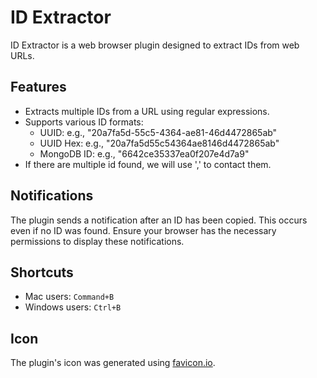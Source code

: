 # ID Extractor

ID Extractor is a web browser plugin designed to extract IDs from web URLs.

## Features

- Extracts multiple IDs from a URL using regular expressions.
- Supports various ID formats:
  - UUID: e.g., "20a7fa5d-55c5-4364-ae81-46d4472865ab"
  - UUID Hex: e.g., "20a7fa5d55c54364ae8146d4472865ab"
  - MongoDB ID: e.g., "6642ce35337ea0f207e4d7a9"
- If there are multiple id found, we will use ',' to contact them.

## Notifications

The plugin sends a notification after an ID has been copied. This occurs even if no ID was found. Ensure your browser has the necessary permissions to display these notifications.

## Shortcuts

- Mac users: `Command+B`
- Windows users: `Ctrl+B`

## Icon

The plugin's icon was generated using [favicon.io](https://favicon.io/favicon-generator/).
